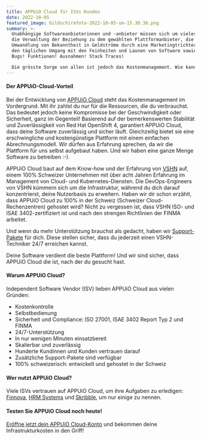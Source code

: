 ```yaml
---
title: APPUiO Cloud für ISVs Kunden
date: 2022-10-05
featured_image: bildschirmfoto-2022-10-05-um-15.30.36.png
summary: >-
  Unabhängige Softwareanbieterinnen und -anbieter müssen sich um vieles kümmern:
  die Verwaltung der Beziehung zu dem gewählten Plattformanbieter, die
  Umwandlung von Bekanntheit in Geldströme durch eine Marketingtrichterin und
  den täglichen Umgang mit den Feinheiten und Launen von Software sowie Code:
  Bugs! Funktionen! Ausnahmen! Stack Traces!

  Die grösste Sorge von allen ist jedoch das Kostenmanagement. Wie kannst du und dein Unternehmen sicherstellen, dass die Cloud-Investition euch nicht in den Bankrott treibt?
---
```

#### Der APPUiO-Cloud-Vorteil

Bei der Entwicklung von [APPUiO Cloud](https://www.appuio.ch/offering/cloud/) steht das Kostenmanagement im Vordergrund. Mit ihr zahlst du nur für die Ressourcen, die du verbrauchst. Das bedeutet jedoch keine Kompromisse bei der Geschwindigkeit oder Sicherheit, ganz im Gegenteil! Basierend auf der bemerkenswerten Stabilität und Zuverlässigkeit von Red Hat OpenShift 4, garantiert APPUiO Cloud, dass deine Software zuverlässig und sicher läuft. Gleichzeitig bietet sie eine erschwingliche und kostengünstige Plattform mit einem einfachen Abrechnungsmodell. Wir dürfen aus Erfahrung sprechen, da wir die Plattform für uns selbst aufgebaut haben. Und wir haben eine ganze Menge Software zu betreiben :-).

APPUiO Cloud baut auf dem Know-how und der Erfahrung von [VSHN](https://www.vshn.ch/) auf, einem 100% Schweizer Unternehmen mit über acht Jahren Erfahrung im Management von Cloud- und Kubernetes-Diensten. Die DevOps-Engineers von VSHN kümmern sich um die Infrastruktur, während du dich darauf konzentrierst, deine Nutzerbasis zu erweitern. Haben wir dir schon erzählt, dass APPUiO Cloud zu 100% in der Schweiz (Schweizer Cloud-Rechenzentren) gehostet wird? Nicht zu vergessen ist, dass VSHN ISO- und ISAE 3402-zertifiziert ist und nach den strengen Richtlinien der FINMA arbeitet.

Und wenn du mehr Unterstützung brauchst als gedacht, haben wir [Support-Pakete](https://products.docs.vshn.ch/products/appuio/cloud/support_packages.html) für dich. Diese stellen sicher, dass du jederzeit einen VSHN-Techniker 24/7 erreichen kannst.

Deine Software verdient die beste Plattform! Und wir sind sicher, dass APPUiO Cloud die ist, nach der du gesucht hast.

#### Warum APPUiO Cloud?

Independent Software Vendor (ISV) lieben APPUiO Cloud aus vielen Gründen:

* Kostenkontrolle
* Selbstbedienung
* Sicherheit und Compliance: ISO 27001, ISAE 3402 Report Typ 2 und FINMA
* 24/7-Unterstützung
* In nur wenigen Minuten einsatzbereit
* Skalierbar und zuverlässig
* Hunderte Kundinnen und Kunden vertrauen darauf
* Zusätzliche Support-Pakete sind verfügbar
* 100% schweizerisch: entwickelt und gehostet in der Schweiz

#### Wer nutzt APPUiO Cloud?

Viele ISVs vertrauen auf APPUiO Cloud, um ihre Aufgaben zu erledigen: [Finnova](https://www.vshn.ch/success-stories/finnova/), [HRM Systems](https://www.vshn.ch/en/success-stories/hrm-systems/) und [Skribble](https://www.vshn.ch/en/success-stories/skribble/), um nur einige zu nennen. 

#### Testen Sie APPUiO Cloud noch heute!

[Eröffne jetzt dein APPUiO Cloud-Konto](https://appuio.cloud/register) und bekommen deine Infrastrukturkosten in den Griff!